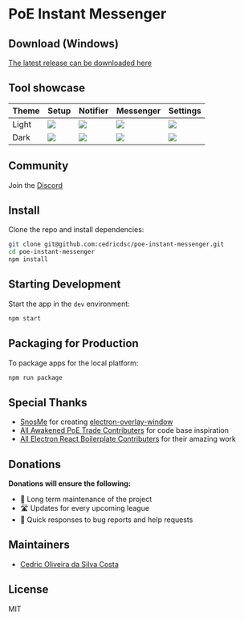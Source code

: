 # PoE Instant Messenger

## Download (Windows) 
[The latest release can be downloaded here](https://github.com/cedricdsc/poe-instant-messenger/releases)

## Tool showcase
| Theme | Setup | Notifier | Messenger | Settings  |
|-------|-------|----------|-----------|-----------|
|Light|[<img src="https://i.imgur.com/KOZd05e.png">](https://i.imgur.com/KOZd05e.png)|[<img src="https://i.imgur.com/pFTgS0d.png">](https://i.imgur.com/pFTgS0d.png)|[<img src="https://i.imgur.com/nipZwIw.png">](https://i.imgur.com/nipZwIw.png)|[<img src="https://i.imgur.com/O58gmz4.png">](https://i.imgur.com/O58gmz4.png)|
|Dark|[<img src="https://i.imgur.com/4H4gIMx.png">](https://i.imgur.com/4H4gIMx.png)|[<img src="https://i.imgur.com/m29pFfR.png">](https://i.imgur.com/m29pFfR.png)|[<img src="https://i.imgur.com/KTDV31g.png">](https://i.imgur.com/KTDV31g.png)|[<img src="https://i.imgur.com/9RKIknH.png">](https://i.imgur.com/9RKIknH.png)|

## Community

Join the [Discord](https://discord.gg/RAxM4btu)

## Install

Clone the repo and install dependencies:

```bash
git clone git@github.com:cedricdsc/poe-instant-messenger.git
cd poe-instant-messenger
npm install
```

## Starting Development

Start the app in the `dev` environment:

```bash
npm start
```

## Packaging for Production

To package apps for the local platform:

```bash
npm run package
```

## Special Thanks

* [SnosMe](https://github.com/SnosMe) for creating [electron-overlay-window](https://github.com/SnosMe/electron-overlay-window)
* [All Awakened PoE Trade Contributers](https://github.com/SnosMe/awakened-poe-trade) for code base inspiration
* [All Electron React Boilerplate Contributers](https://github.com/electron-react-boilerplate/electron-react-boilerplate) for their amazing work

## Donations

**Donations will ensure the following:**

- 🔨 Long term maintenance of the project
- 🛣 Updates for every upcoming league
- 🐛 Quick responses to bug reports and help requests

## Maintainers

- [Cedric Oliveira da Silva Costa](https://github.com/cedricdsc)

## License

MIT
